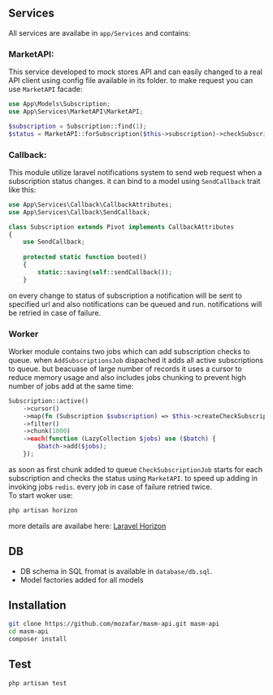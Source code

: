 ## Services
All services are availabe in `app/Services` and contains:
### MarketAPI:
This service developed to mock stores API and can easily changed to a real API client using config file available in its folder. to make request you can use `MarketAPI` facade:
```php
use App\Models\Subscription;
use App\Services\MarketAPI\MarketAPI;

$subscription = Subscription::find(1);
$status = MarketAPI::forSubscription($this->subscription)->checkSubscription();
```
### Callback:
This module utilize laravel notifications system to send web request when a subscription status changes. it can bind to a model using `SendCallback` trait like this:
```php
use App\Services\Callback\CallbackAttributes;
use App\Services\Callback\SendCallback;

class Subscription extends Pivot implements CallbackAttributes
{
    use SendCallback;
    
    protected static function booted()
    {
        static::saving(self::sendCallback());
    }
``` 
on every change to status of subscription a notification will be sent to specified url and also notifications can be queued and run. notifications will be retried in case of failure.

### Worker
Worker module contains two jobs which can add subscription checks to queue. when `AddSubscriptionsJob` dispached it adds all active subscriptions to queue. but beacuase of large number of records it uses a cursor to reduce memory usage and also includes jobs chunking to prevent high number of jobs add at the same time:
```php
Subscription::active()
    ->cursor()
    ->map(fn (Subscription $subscription) => $this->createCheckSubscriptionJob($subscription))
    ->filter()
    ->chunk(1000)
    ->each(function (LazyCollection $jobs) use ($batch) {
        $batch->add($jobs);
    });
```
as soon as first chunk added to queue `CheckSubscriptionJob` starts for each subscription and checks the status using ‍`MarketAPI`. to speed up adding in invoking jobs `redis`. every job in case of failure retried twice.  
To start woker use:
```sh
php artisan horizon
```
more details are availabe here:
[Laravel Horizon](https://laravel.com/docs/8.x/horizon#running-horizon)
## DB
- DB schema in SQL fromat is available in `database/db.sql`.
- Model factories added for all models
## Installation

```sh
git clone https://github.com/mozafar/masm-api.git masm-api
cd masm-api
composer install
```

## Test
```sh
php artisan test
```